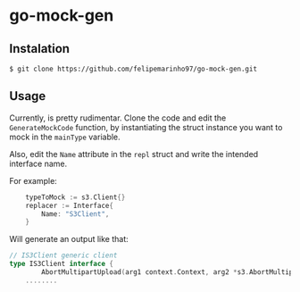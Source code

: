 # go-mock-gen

## Instalation

    $ git clone https://github.com/felipemarinho97/go-mock-gen.git

## Usage

Currently, is pretty rudimentar. Clone the code and edit the `GenerateMockCode` function, by instantiating the struct instance you want to mock in the `mainType` variable.

Also, edit the `Name` attribute in the `repl` struct and write the intended interface name.

For example:

```go
	typeToMock := s3.Client{}
	replacer := Interface{
		Name: "S3Client",
	}
```

Will generate an output like that:

```go
// IS3Client generic client
type IS3Client interface {
    	AbortMultipartUpload(arg1 context.Context, arg2 *s3.AbortMultipartUploadInput, arg3 ...func(*s3.Options)) (*s3.AbortMultipartUploadOutput, error)
    ........
```
